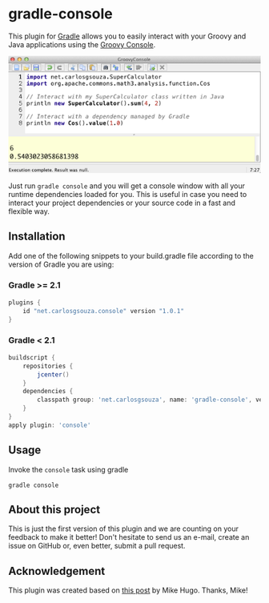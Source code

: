 gradle-console
============
This plugin for [Gradle](http://www.gradle.org/) allows you to easily interact with your Groovy and Java applications using the [Groovy Console](http://groovy.codehaus.org/Groovy+Console).

![alt text](readme-files/groovy_console.png "Groovy Console")

Just run <code>gradle console</code> and you will get a console window with all your runtime dependencies loaded for you. This is useful in case you need to interact your project dependencies or your source code in a fast and flexible way.



## Installation
Add one of the following snippets to your build.gradle file according to the version of Gradle you are using:
### Gradle >= 2.1
```groovy
plugins {
	id "net.carlosgsouza.console" version "1.0.1"
}
```

### Gradle < 2.1
```groovy
buildscript {
    repositories {
        jcenter()
    }
    dependencies {
        classpath group: 'net.carlosgsouza', name: 'gradle-console', version: '1.0.1'
    }
}
apply plugin: 'console'
```

## Usage
Invoke the <code>console</code> task using gradle

```
gradle console
```

## About this project
This is just the first version of this plugin and we are counting on your feedback to make it better!
Don't hesitate to send us an e-mail, create an issue on GitHub or, even better, submit a pull request. 

## Acknowledgement
This plugin was created based on [this post](http://piraguaconsulting.blogspot.com.br/2012/02/gradle-groovy-console.html) by Mike Hugo. Thanks, Mike!
